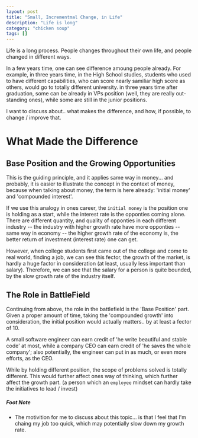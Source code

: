 ```yaml
---
layout: post
title: "Small, Incrementmal Change, in Life"
description: "Life is long"
category: "chicken soup"
tags: []
---
```


Life is a long process. People changes throughout their own life, and people
changed in different ways.

In a few years time, one can see difference amoung people already. For example,
in three years time, in the High School studies, students who used to have
different capabilities, who can score nearly samiliar high score as others,
would go to totally different university. in three years time after graduation,
some can be already in VPs position (well, they are really out-standing ones),
while some are still in the junior positions.

I want to discuss about.. what makes the difference, and how, if possible, to
change / improve that.


# What Made the Difference

## Base Position and the Growing Opportunities
This is the guiding principle, and it applies same way in money... and probably,
it is easier to illustrate the concept in the context of money, because when
talking about money, the term is here already: 'initial money' and 'compounded 
interest'.

If we use this analogy in ones career, the `initial money` is the position one
is holding as a start, while the interest rate is the opponties coming alone.
There are different quantity, and quality of opponties in each different
industry -- the industry with higher growth rate have more opponties -- same way
in economy -- the higher growth rate of the economy is, the better return of
investment (interest rate) one can get.

However, when college students first came out of the college and come to real
world, finding a job, we can see this fector, the growth of the market,  is
hardly a huge factor in consideration (at least, usually less important than
salary). Therefore, we can see that the salary for a person is quite bounded, by
the slow growth rate of the industry itself.

## The Role in BattleField 
Continuing from above, the role in the battlefield is the 'Base Position' part.
Given a proper amount of time, taking the 'compounded growth' into
consideration, the initial position would actually matters.. by at least
a fector of 10.

A small software engineer can earn credit of 'he write beautiful and stable
code' at most, while a company CEO can earn credit of 'he saves the whole
company'; also potentially, the engineer can put in as much, or even more
efforts, as the CEO.

While by holding different position, the scope of problems solved is totally
different. This would further affect ones way of thinking, which further affect
the growth part. (a person which an `employee` mindset can hardly take the
initiatives to lead / invest)

##### Foot Note
* The motivition for me to discuss about this topic... is that I feel that I'm
  chaing my job too quick, which may potentially slow down my growth rate.

